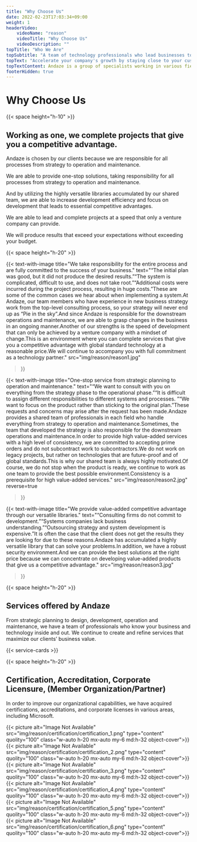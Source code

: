 ```yaml
---
title: "Why Choose Us"
date: 2022-02-23T17:03:34+09:00
weight: 1
headerVideo: 
    videoName: "reason"
    videoTitle: "Why Choose Us"
    videoDescription: ""
topTitle: "Who We Are"
topSubtitle: "A team of technology professionals who lead businesses to success"
topText: "Accelerate your company's growth by staying close to your customers"
topTextContent: Andaze is a group of specialists working in various fields. Our team of business-savvy technology professionals catches the changes in your business and proposes successful strategies that are not just a "Pie in the sky". Then, we start system development efficiently, using superior technology of global standards. We provide solutions that lead your business to success at a reasonable price using the "Andaze Method," in which every member functions as a player.
footerHidden: true
---
```


# Why Choose Us

{{< space height="h-10" >}}

## Working as one, we complete projects that give you a competitive advantage.

Andaze is chosen by our clients because we are responsible for all processes from strategy to operation and maintenance.  

We are able to provide one-stop solutions, taking responsibility for all processes from strategy to operation and maintenance.  

And by utilizing the highly versatile libraries accumulated by our shared team, we are able to increase development efficiency and focus on development that leads to essential competitive advantages.  

We are able to lead and complete projects at a speed that only a venture company can provide.  

We will produce results that exceed your expectations without exceeding your budget.  

{{< space height="h-20" >}}

{{< text-with-image 
    title="We take responsibility for the entire process and are fully committed to the success of your business."
    text="“The initial plan was good, but it did not produce the desired results.”“The system is complicated, difficult to use, and does not take root.”“Additional costs were incurred during the project process, resulting in huge costs.”These are some of the common cases we hear about when implementing a system.At Andaze, our team members who have experience in new business strategy work from the top-level consulting process, so your strategy will never end up as “Pie in the sky”.And since Andaze is responsible for the downstream operations and maintenance, we are able to grasp changes in the business in an ongoing manner.Another of our strengths is the speed of development that can only be achieved by a venture company with a mindset of change.This is an environment where you can complete services that give you a competitive advantage with global standard technology at a reasonable price.We will continue to accompany you with full commitment as a technology partner."
    src="img/reason/reason1.jpg"
>}}

{{< text-with-image 
    title="One-stop service from strategic planning to operation and maintenance."
    text="“We want to consult with you on everything from the strategy phase to the operational phase.”“It is difficult to assign different responsibilities to different systems and processes. ”“We want to focus on the product rather than sticking to the original plan.”These requests and concerns may arise after the request has been made.Andaze provides a shared team of professionals in each field who handle everything from strategy to operation and maintenance.Sometimes, the team that developed the strategy is also responsible for the downstream operations and maintenance.In order to provide high value-added services with a high level of consistency, we are committed to accepting prime orders and do not subcontract work to subcontractors.We do not work on legacy projects, but rather on technologies that are future-proof and of global standards.This is why our shared team is always highly motivated.Of course, we do not stop when the product is ready, we continue to work as one team to provide the best possible environment.Consistency is a prerequisite for high value-added services."
    src="img/reason/reason2.jpg"
    reverse=true
>}}

{{< text-with-image 
    title="We provide value-added competitive advantage through our versatile libraries."
    text="“Consulting firms do not commit to development.”“Systems companies lack business understanding.”“Outsourcing strategy and system development is expensive.”It is often the case that the client does not get the results they are looking for due to these reasons.Andaze has accumulated a highly versatile library that can solve your problems.In addition, we have a robust security environment.And we can provide the best solutions at the right price because we can concentrate on developing value-added products that give us a competitive advantage."
    src="img/reason/reason3.jpg"
>}}

{{< space height="h-20" >}}

## Services offered by Andaze

From strategic planning to design, development, operation and maintenance, we have a team of professionals who know your business and technology inside and out. We continue to create and refine services that maximize our clients’ business value.

{{< service-cards >}}

{{< space height="h-20" >}}

## Certification, Accreditation, Corporate Licensure, (Member Organization/Partner)

In order to improve our organizational capabilities, we have acquired certifications, accreditations, and corporate licenses in various areas, including Microsoft.


<div class="grid md:grid-cols-3 sm:grid-cols-2 md:gap-4 mt-10">

<div class="flex flex-col justify-center">
{{< picture alt="Image Not Available" src="img/reason/certification/certification_1.png" type="content" quolity="100" class="w-auto h-20 mx-auto my-6 md:h-32 object-cover">}}
</div>

<div class="flex flex-col justify-center">
{{< picture alt="Image Not Available" src="img/reason/certification/certification_2.png" type="content" quolity="100" class="w-auto h-20 mx-auto my-6 md:h-32 object-cover">}}
</div>

<div class="flex flex-col justify-center">
{{< picture alt="Image Not Available" src="img/reason/certification/certification_3.png" type="content" quolity="100" class="w-auto h-20 mx-auto my-6 md:h-32 object-cover">}}
</div>

<div class="flex flex-col justify-center">
{{< picture alt="Image Not Available" src="img/reason/certification/certification_4.png" type="content" quolity="100" class="w-auto h-20 mx-auto my-6 md:h-32 object-cover">}}
</div>

<div class="flex flex-col justify-center">
{{< picture alt="Image Not Available" src="img/reason/certification/certification_5.png" type="content" quolity="100" class="w-auto h-20 mx-auto my-6 md:h-32 object-cover">}}
</div>

<div class="flex flex-col justify-center">
{{< picture alt="Image Not Available" src="img/reason/certification/certification_6.png" type="content" quolity="100" class="w-auto h-20 mx-auto my-6 md:h-32 object-cover">}}
</div>


</div>